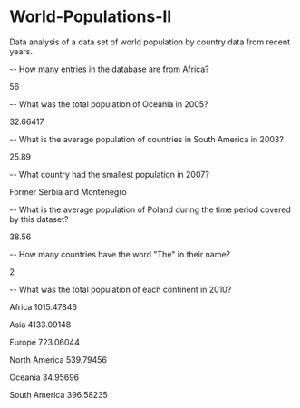 # World-Populations-II
Data analysis of a data set of world population by country data from recent years.

-- How many entries in the database are from Africa?

56


-- What was the total population of Oceania in 2005?

32.66417


-- What is the average population of countries in South America in 2003?

25.89

-- What country had the smallest population in 2007?

Former Serbia and Montenegro


-- What is the average population of Poland during the time period covered by this dataset?

38.56


-- How many countries have the word "The" in their name?

2


-- What was the total population of each continent in 2010?

Africa	1015.47846

Asia	4133.09148

Europe	723.06044

North America	539.79456

Oceania	34.95696

South America	396.58235

